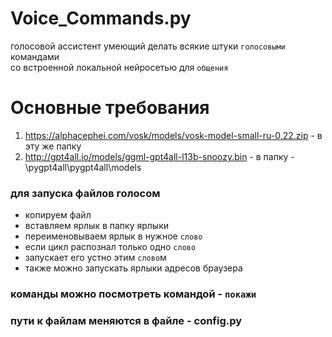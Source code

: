 # Voice_Commands.py

голосовой ассистент умеющий делать всякие штуки `голосовыми` командами  
со встроенной локальной нейросетью для `общения`
# Основные требования

1. https://alphacephei.com/vosk/models/vosk-model-small-ru-0.22.zip - в эту же папку  
2. http://gpt4all.io/models/ggml-gpt4all-l13b-snoozy.bin            - в папку - \pygpt4all\pygpt4all\models

### для запуска файлов голосом      

* копируем файл          
* вставляем ярлык в папку ярлыки                
* переименовываем ярлык в нужное `слово`     
* если цикл распознал только одно `слово`
* запускает его устно этим `слово`м 
* также можно запускать ярлыки адресов браузера

### команды можно посмотреть командой - `покажи`

### пути к файлам меняются в файле - config.py


